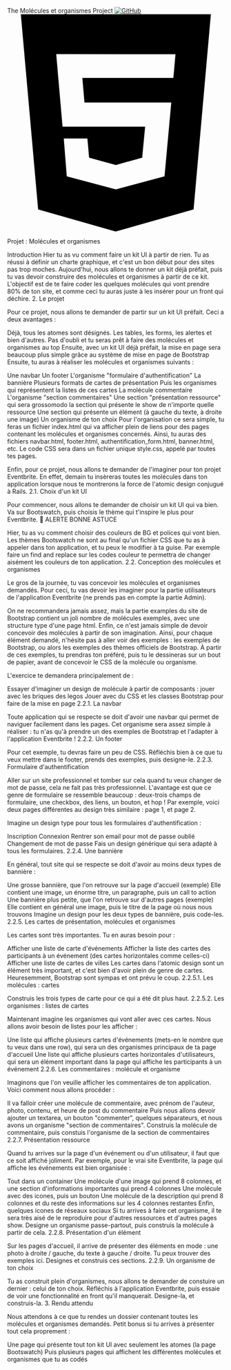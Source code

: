 The Molécules et organismes Project
<a href='https://github.com/KarineDHoshi/molecule' target="_blank"><img alt='GitHub' src='https://img.shields.io/badge/github-100000?style=for-the-badge&logo=GitHub&logoColor=FEE7E7&labelColor=B07F9A&color=FEE7E7'/></a>
<svg role="img" viewBox="0 0 24 24" xmlns="http://www.w3.org/2000/svg"><title>HTML5</title><path d="M1.5 0h21l-1.91 21.563L11.977 24l-8.564-2.438L1.5 0zm7.031 9.75l-.232-2.718 10.059.003.23-2.622L5.412 4.41l.698 8.01h9.126l-.326 3.426-2.91.804-2.955-.81-.188-2.11H6.248l.33 4.171L12 19.351l5.379-1.443.744-8.157H8.531z"/></svg>



Projet : Molécules et organismes

Introduction
Hier tu as vu comment faire un kit UI à partir de rien. Tu as réussi à définir un charte graphique, et c'est un bon début pour des sites pas trop moches. Aujourd'hui, nous allons te donner un kit déjà préfait, puis tu vas devoir construire des molécules et organismes à partir de ce kit. L'objectif est de te faire coder les quelques molécules qui vont prendre 80% de ton site, et comme ceci tu auras juste à les insérer pour un front qui déchire. 2. Le projet

Pour ce projet, nous allons te demander de partir sur un kit UI préfait. Ceci a deux avantages :

Déjà, tous les atomes sont désignés. Les tables, les forms, les alertes et bien d'autres. Pas d'oubli et tu seras prêt à faire des molécules et organismes au top
Ensuite, avec un kit UI déjà préfait, la mise en page sera beaucoup plus simple grâce au système de mise en page de Bootstrap
Ensuite, tu auras à réaliser les molécules et organismes suivants :

Une navbar
Un footer
L'organisme "formulaire d'authentification"
La bannière
Plusieurs formats de cartes de présentation
    Puis les organismes qui représentent la listes de ces cartes
La molécule commentaire
    L'organisme "section commentaires"
Une section "présentation ressource" qui sera grossomodo la section qui présente le show de n'importe quelle ressource
Une section qui présente un élément (à gauche du texte, à droite une image)
Un organisme de ton choix
Pour l'organisation ce sera simple, tu feras un fichier index.html qui va afficher plein de liens pour des pages contenant les molécules et organismes concernés. Ainsi, tu auras des fichiers navbar.html, footer.html, authentification_form.html, banner.html, etc. Le code CSS sera dans un fichier unique style.css, appelé par toutes tes pages.

Enfin, pour ce projet, nous allons te demander de l'imaginer pour ton projet Eventbrite. En effet, demain tu insèreras toutes les molécules dans ton application lorsque nous te montrerons la force de l'atomic design conjugué à Rails. 2.1. Choix d'un kit UI

Pour commencer, nous allons te demander de choisir un kit UI qui va bien. Va sur Bootswatch, puis choisis le thème qui t'inspire le plus pour Eventbrite. 🚀 ALERTE BONNE ASTUCE

Hier, tu as vu comment choisir des couleurs de BG et polices qui vont bien. Les thèmes Bootswatch ne sont au final qu'un fichier CSS que tu as à appeler dans ton application, et tu peux le modifier à ta guise. Par exemple faire un find and replace sur les codes couleur te permettra de changer aisément les couleurs de ton application. 2.2. Conception des molécules et organismes

Le gros de la journée, tu vas concevoir les molécules et organismes demandés. Pour ceci, tu vas devoir les imaginer pour la partie utilisateurs de l'application Eventbrite (ne prends pas en compte la partie Admin).

On ne recommandera jamais assez, mais la partie examples du site de Bootstrap contient un joli nombre de molécules exemples, avec une structure type d'une page html. Enfin, ce n'est jamais simple de devoir concevoir des molécules à partir de son imagination. Ainsi, pour chaque élément demandé, n'hésite pas à aller voir des exemples : les exemples de Bootstrap, ou alors les exemples des thèmes officiels de Bootstrap. À partir de ces exemples, tu prendras ton préféré, puis tu le dessineras sur un bout de papier, avant de concevoir le CSS de la molécule ou organisme.

L'exercice te demandera principalement de :

Essayer d'imaginer un design de molécule à partir de composants : jouer avec les briques des legos
Jouer avec du CSS et les classes Bootstrap pour faire de la mise en page
2.2.1. La navbar

Toute application qui se respecte se doit d'avoir une navbar qui permet de naviguer facilement dans les pages. Cet organisme sera assez simple à réaliser : tu n'as qu'à prendre un des exemples de Bootstrap et l'adapter à l'application Eventbrite ! 2.2.2. Un footer

Pour cet exemple, tu devras faire un peu de CSS. Réfléchis bien à ce que tu veux mettre dans le footer, prends des exemples, puis designe-le. 2.2.3. Formulaire d'authentification

Aller sur un site professionnel et tomber sur cela quand tu veux changer de mot de passe, cela ne fait pas très professionnel. L'avantage est que ce genre de formulaire se ressemble beaucoup : deux-trois champs de formulaire, une checkbox, des liens, un bouton, et hop ! Par exemple, voici deux pages différentes au design très similaire : page 1, et page 2.

Imagine un design type pour tous les formulaires d'authentification :

Inscription
Connexion
Rentrer son email pour mot de passe oublié
Changement de mot de passe
Fais un design générique qui sera adapté à tous les formulaires. 2.2.4. Une bannière

En général, tout site qui se respecte se doit d'avoir au moins deux types de bannière :

Une grosse bannière, que l'on retrouve sur la page d'accueil (exemple)
    Elle contient une image, un énorme titre, un paragraphe, puis un call to action
Une bannière plus petite, que l'on retrouve sur d'autres pages (exemple)
    Elle contient en général une image, puis le titre de la page où nous nous trouvons
Imagine un design pour les deux types de bannière, puis code-les. 2.2.5. Les cartes de présentation, molécules et organismes

Les cartes sont très importantes. Tu en auras besoin pour :

Afficher une liste de carte d'événements
Afficher la liste des cartes des participants à un événement (des cartes horizontales comme celles-ci)
Afficher une liste de cartes de villes
Les cartes dans l'atomic design sont un élément très important, et c'est bien d'avoir plein de genre de cartes. Heuresemment, Bootstrap sont sympas et ont prévu le coup. 2.2.5.1. Les molécules : cartes

Construis les trois types de carte pour ce qui a été dit plus haut. 2.2.5.2. Les organismes : listes de cartes

Maintenant imagine les organismes qui vont aller avec ces cartes. Nous allons avoir besoin de listes pour les afficher :

Une liste qui affiche plusieurs cartes d'événements (mets-en le nombre que tu veux dans une row), qui sera un des organismes principaux de ta page d'accueil
Une liste qui affiche plusieurs cartes horizontales d'utilisateurs, qui sera un élément important dans la page qui affiche les participants à un événement
2.2.6. Les commentaires : molécule et organisme

Imaginons que l'on veuille afficher les commentaires de ton application. Voici comment nous allons procéder :

Il va falloir créer une molécule de commentaire, avec prénom de l'auteur, photo, contenu, et heure de post du commentaire
Puis nous allons devoir ajouter un textarea, un bouton "commenter", quelques séparateurs, et nous avons un organisme "section de commentaires".
Construis la molécule de commentaire, puis constuis l'organisme de la section de commentaires 2.2.7. Présentation ressource

Quand tu arrives sur la page d'un événement ou d'un utilisateur, il faut que ce soit affiché joliment. Par exemple, pour le vrai site Eventbrite, la page qui affiche les événements est bien organisée :

Tout dans un container
Une molécule d'une image qui prend 8 colonnes, et une section d'informations importantes qui prend 4 colonnes
Une molécule avec des icones, puis un bouton
Une molécule de la description qui prend 8 colonnes et du reste des informations sur les 4 colonnes restantes
Enfin, quelques icones de réseaux sociaux
Si tu arrives à faire cet organisme, il te sera très aisé de le reproduire pour d'autres ressources et d'autres pages show. Designe un organisme passe-partout, puis construis la molécule à partir de cela. 2.2.8. Présentation d'un élément

Sur les pages d'accueil, il arrive de présenter des éléments en mode : une photo à droite / gauche, du texte à gauche / droite. Tu peux trouver des exemples ici. Designes et construis ces sections. 2.2.9. Un organisme de ton choix

Tu as construit plein d'organismes, nous allons te demander de constuire un dernier : celui de ton choix. Réfléchis à l'application Eventbrite, puis essaie de voir une fonctionnalité en front qu'il manquerait. Designe-la, et construis-la. 3. Rendu attendu

Nous attendons à ce que tu rendes un dossier contenant toutes les molécules et organismes demandés. Petit bonus si tu arrives à présenter tout cela proprement :

Une page qui présente tout ton kit UI avec seulement les atomes (la page Bootswatch)
Puis plusieurs pages qui affichent les différentes molécules et organismes que tu as codés
